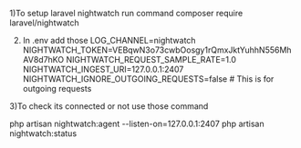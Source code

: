 1)To setup laravel nightwatch run 
command composer require laravel/nightwatch

2) In .env add those
LOG_CHANNEL=nightwatch
NIGHTWATCH_TOKEN=VEBqwN3o73cwbOosgy1rQmxJktYuhhN556MhAV8d7hKO
NIGHTWATCH_REQUEST_SAMPLE_RATE=1.0
NIGHTWATCH_INGEST_URI=127.0.0.1:2407
NIGHTWATCH_IGNORE_OUTGOING_REQUESTS=false  # This is for outgoing requests

3)To check its connected or not use those command 

php artisan nightwatch:agent --listen-on=127.0.0.1:2407
php artisan nightwatch:status

